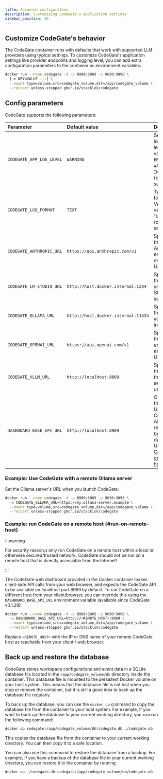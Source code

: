 ```yaml
---
title: Advanced configuration
description: Customizing CodeGate's application settings
sidebar_position: 30
---
```


## Customize CodeGate's behavior

The CodeGate container runs with defaults that work with supported LLM providers
using typical settings. To customize CodeGate's application settings like
provider endpoints and logging level, you can add extra configuration parameters
to the container as environment variables:

```bash {2}
docker run --name codegate -d -p 8989:8989 -p 9090:9090 \
  [-e KEY=VALUE ...] \
  --mount type=volume,src=codegate_volume,dst=/app/codegate_volume \
  --restart unless-stopped ghcr.io/stacklok/codegate
```

## Config parameters

CodeGate supports the following parameters:

| Parameter                | Default value                       | Description                                                                                                                           |
| :----------------------- | :---------------------------------- | :------------------------------------------------------------------------------------------------------------------------------------ |
| `CODEGATE_APP_LOG_LEVEL` | `WARNING`                           | Sets the logging level. Valid values: `ERROR`, `WARNING`, `INFO`, `DEBUG` (case sensitive)                                            |
| `CODEGATE_LOG_FORMAT`    | `TEXT`                              | Type of log formatting. Valid values: `TEXT`, `JSON` (case sensitive)                                                                 |
| `CODEGATE_ANTHROPIC_URL` | `https://api.anthropic.com/v1`      | Specifies the Anthropic engine API endpoint URL.                                                                                      |
| `CODEGATE_LM_STUDIO_URL` | `http://host.docker.internal:1234`  | Specifies the URL of your LM Studio server.                                                                                           |
| `CODEGATE_OLLAMA_URL`    | `http://host.docker.internal:11434` | Specifies the URL of your Ollama instance.                                                                                            |
| `CODEGATE_OPENAI_URL`    | `https://api.openai.com/v1`         | Specifies the OpenAI engine API endpoint URL.                                                                                         |
| `CODEGATE_VLLM_URL`      | `http://localhost:8000`             | Specifies the URL of the vLLM server to use.                                                                                          |
| `DASHBOARD_BASE_API_URL` | `http://localhost:8989`             | Overrides the base URL of the CodeGate API referenced by the dashboard UI (see [run CodeGate on a remote host](#run-on-remote-host)). |

### Example: Use CodeGate with a remote Ollama server

Set the Ollama server's URL when you launch CodeGate:

```bash {2}
docker run --name codegate -d -p 8989:8989 -p 9090:9090 \
  -e CODEGATE_OLLAMA_URL=https://my.ollama-server.example \
  --mount type=volume,src=codegate_volume,dst=/app/codegate_volume \
  --restart unless-stopped ghcr.io/stacklok/codegate
```

### Example: run CodeGate on a remote host {#run-on-remote-host}

:::warning

For security reason,s only run CodeGate on a remote host within a local or
otherwise secured/trusted network. CodeGate should not be run on a remote host
that is directly accessible from the Internet!

:::

The CodeGate web dashboard provided in the Docker container makes client-side
API calls from your web browser, and expects the CodeGate API to be available on
_localhost_ port 8989 by default. To run CodeGate on a different host from your
client/browser, you can override this using the `DASHBOARD_BASE_API_URL`
environment variable (available since CodeGate v0.1.28):

```bash {2}
docker run --name codegate -d -p 8989:8989 -p 9090:9090 \
  -e DASHBOARD_BASE_API_URL=http://<REMOTE_HOST>:8989 \
  --mount type=volume,src=codegate_volume,dst=/app/codegate_volume \
  --restart unless-stopped ghcr.io/stacklok/codegate
```

Replace `<REMOTE_HOST>` with the IP or DNS name of your remote CodeGate host as
reachable from your client / web browser.

## Back up and restore the database

CodeGate stores workspace configurations and event data in a SQLite database
file located in the `/app/codegate_volume/db` directory inside the container.
This database file is mounted to the persistent Docker volume on your host
system. This means that the database file is not lost when you stop or remove
the container, but it is still a good idea to back up the database file
regularly.

To back up the database, you can use the `docker cp` command to copy the
database file from the container to your host system. For example, if you want
to back up the database to your current working directory, you can run the
following command:

```bash
docker cp codegate:/app/codegate_volume/db/codegate.db ./codegate.db
```

This copies the database file from the container to your current working
directory. You can then copy it to a safe location.

You can also use this command to restore the database from a backup. For
example, if you have a backup of the database file in your current working
directory, you can restore it to the container by running:

```bash
docker cp ./codegate.db codegate:/app/codegate_volume/db/codegate.db
```
